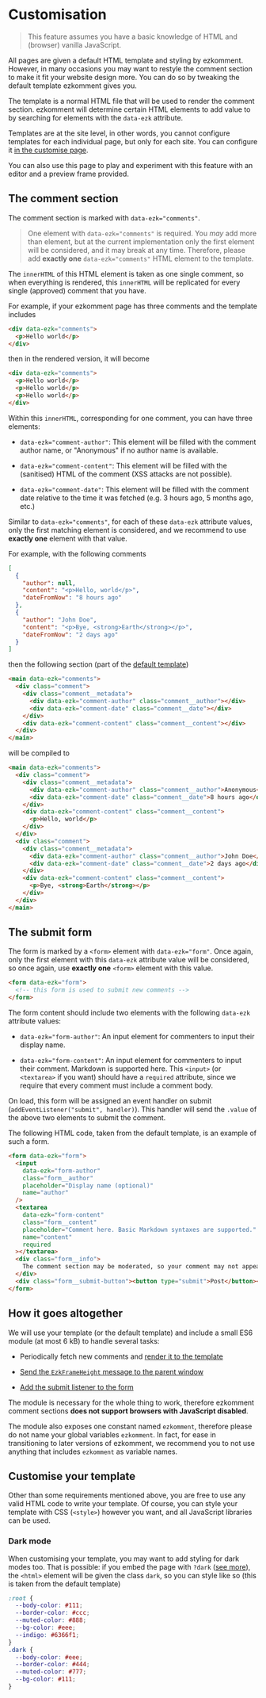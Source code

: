 # Customisation

> This feature assumes you have a basic knowledge of HTML and (browser) vanilla JavaScript.

All pages are given a default HTML template and styling by ezkomment. However, in many occasions you may want to restyle the comment section to make it fit your website design more. You can do so by tweaking the default template ezkomment gives you.

The template is a normal HTML file that will be used to render the comment section. ezkomment will determine certain HTML elements to add value to by searching for elements with the `data-ezk` attribute.

Templates are at the site level, in other words, you cannot configure templates for each individual page, but only for each site. You can configure it [in the customise page](/docs/customisation/customise-site-template).

You can also use this page to play and experiment with this feature with an editor and a preview frame provided.

## The comment section

The comment section is marked with `data-ezk="comments"`.

> One element with `data-ezk="comments"` is required. You _may_ add more than element, but at the current implementation only the first element will be considered, and it may break at any time. Therefore, please add **exactly one** `data-ezk="comments"` HTML element to the template.

The `innerHTML` of this HTML element is taken as one single comment, so when everything is rendered, this `innerHTML` will be replicated for every single (approved) comment that you have.

For example, if your ezkomment page has three comments and the template includes

```html
<div data-ezk="comments">
  <p>Hello world</p>
</div>
```

then in the rendered version, it will become

```html
<div data-ezk="comments">
  <p>Hello world</p>
  <p>Hello world</p>
  <p>Hello world</p>
</div>
```

Within this `innerHTML`, corresponding for one comment, you can have three elements:

- `data-ezk="comment-author"`: This element will be filled with the comment author name, or "Anonymous" if no author name is available.

- `data-ezk="comment-content"`: This element will be filled with the (sanitised) HTML of the comment (XSS attacks are not possible).

- `data-ezk="comment-date"`: This element will be filled with the comment date relative to the time it was fetched (e.g. 3 hours ago, 5 months ago, etc.)

Similar to `data-ezk="comments"`, for each of these `data-ezk` attribute values, only the first matching element is considered, and we recommend to use **exactly one** element with that value.

For example, with the following comments

```json
[
  {
    "author": null,
    "content": "<p>Hello, world</p>",
    "dateFromNow": "8 hours ago"
  },
  {
    "author": "John Doe",
    "content": "<p>Bye, <strong>Earth</strong></p>",
    "dateFromNow": "2 days ago"
  }
]
```

then the following section (part of the [default template](https://github.com/joulev/ezkomment/blob/prod/templates/default.html))

```html
<main data-ezk="comments">
  <div class="comment">
    <div class="comment__metadata">
      <div data-ezk="comment-author" class="comment__author"></div>
      <div data-ezk="comment-date" class="comment__date"></div>
    </div>
    <div data-ezk="comment-content" class="comment__content"></div>
  </div>
</main>
```

will be compiled to

```html
<main data-ezk="comments">
  <div class="comment">
    <div class="comment__metadata">
      <div data-ezk="comment-author" class="comment__author">Anonymous</div>
      <div data-ezk="comment-date" class="comment__date">8 hours ago</div>
    </div>
    <div data-ezk="comment-content" class="comment__content">
      <p>Hello, world</p>
    </div>
  </div>
  <div class="comment">
    <div class="comment__metadata">
      <div data-ezk="comment-author" class="comment__author">John Doe</div>
      <div data-ezk="comment-date" class="comment__date">2 days ago</div>
    </div>
    <div data-ezk="comment-content" class="comment__content">
      <p>Bye, <strong>Earth</strong></p>
    </div>
  </div>
</main>
```

## The submit form

The form is marked by a `<form>` element with `data-ezk="form"`. Once again, only the first element with this `data-ezk` attribute value will be considered, so once again, use **exactly one** `<form>` element with this value.

```html
<form data-ezk="form">
  <!-- this form is used to submit new comments -->
</form>
```

The form content should include two elements with the following `data-ezk` attribute values:

- `data-ezk="form-author"`: An input element for commenters to input their display name.

- `data-ezk="form-content"`: An input element for commenters to input their comment. Markdown is supported here. This `<input>` (or `<textarea>` if you want) should have a `required` attribute, since we require that every comment must include a comment body.

On load, this form will be assigned an event handler on submit (`addEventListener("submit", handler)`). This handler will send the `.value` of the above two elements to submit the comment.

The following HTML code, taken from the default template, is an example of such a form.

```html
<form data-ezk="form">
  <input
    data-ezk="form-author"
    class="form__author"
    placeholder="Display name (optional)"
    name="author"
  />
  <textarea
    data-ezk="form-content"
    class="form__content"
    placeholder="Comment here. Basic Markdown syntaxes are supported."
    name="content"
    required
  ></textarea>
  <div class="form__info">
    The comment section may be moderated, so your comment may not appear immediately.
  </div>
  <div class="form__submit-button"><button type="submit">Post</button></div>
</form>
```

## How it goes altogether

We will use your template (or the default template) and include a small ES6 module (at most 6 kB) to handle several tasks:

- Periodically fetch new comments and [render it to the template](#the-comment-section)

- [Send the `EzkFrameHeight` message to the parent window](/docs/comments/embed#frame-height)

- [Add the submit listener to the form](#the-submit-form)

The module is necessary for the whole thing to work, therefore ezkomment comment sections **does not support browsers with JavaScript disabled**.

The module also exposes one constant named `ezkomment`, therefore please do not name your global variables `ezkomment`. In fact, for ease in transitioning to later versions of ezkomment, we recommend you to not use anything that includes `ezkomment` as variable names.

## Customise your template

Other than some requirements mentioned above, you are free to use any valid HTML code to write your template. Of course, you can style your template with CSS (`<style>`) however you want, and all JavaScript libraries can be used.

### Dark mode

When customising your template, you may want to add styling for dark modes too. That is possible: if you embed the page with `?dark` ([see more](/docs/comments/embed#dark-mode)), the `<html>` element will be given the class `dark`, so you can style like so (this is taken from the default template)

```css
:root {
  --body-color: #111;
  --border-color: #ccc;
  --muted-color: #888;
  --bg-color: #eee;
  --indigo: #6366f1;
}
.dark {
  --body-color: #eee;
  --border-color: #444;
  --muted-color: #777;
  --bg-color: #111;
}
```
